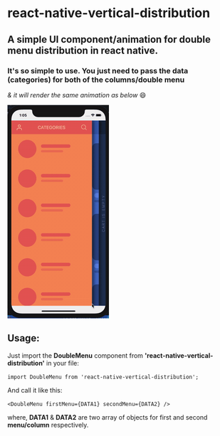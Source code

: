 # react-native-vertical-distribution

## A simple UI component/animation for double menu distribution in react native.

### It's so simple to use. You just need to pass the data (categories) for both of the columns/double menu

_& it will render the same animation as below_ :smile:

![](vertical-distribution.gif)

## Usage:

Just import the **DoubleMenu** component from **'react-native-vertical-distribution'** in your file:

```
import DoubleMenu from 'react-native-vertical-distribution';
```

And call it like this:

```
<DoubleMenu firstMenu={DATA1} secondMenu={DATA2} />
```

where, **DATA1** & **DATA2** are two array of objects for first and second **menu/column** respectively.
